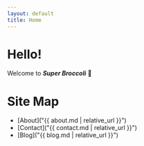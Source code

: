 ```yaml
---
layout: default
title: Home
---
```

# Hello!
Welcome to ***Super Broccoli*** :broccoli:

# Site Map
- [About]("{{ about.md | relative_url }}")
- [Contact]("{{ contact.md | relative_url }}")
- [Blog]("{{ blog.md | relative_url }}")

